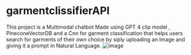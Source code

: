# garmentclissifierAPI
This project is a Multimodal chatbot Made using GPT 4 clip model , PineconeVectorDB and a Cnn for garment classification that helps users search for garments of their own choice by siply uploading an Image and giving it a prompt in Natural Language.
![image](https://github.com/user-attachments/assets/e9538596-65e8-4994-a39a-b3b4f428ff37)
